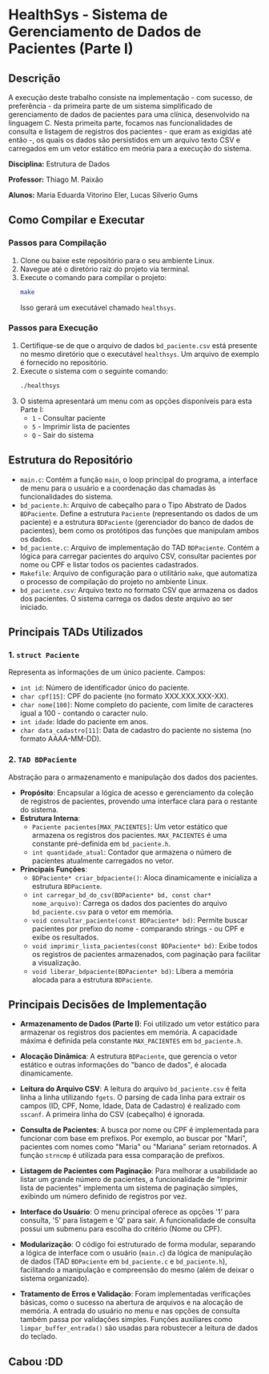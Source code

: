 # HealthSys - Sistema de Gerenciamento de Dados de Pacientes (Parte I)

## Descrição
A execução deste trabalho consiste na implementação - com sucesso, de preferência - da primeira parte de um sistema simplificado de gerenciamento de dados de pacientes para uma clínica, desenvolvido na linguagem C.
Nesta primeita parte, focamos nas funcionalidades de consulta e listagem de registros dos pacientes - que eram as exigidas até então -, os quais os dados são persistidos em um arquivo texto CSV e carregados em um vetor estático em meória para a execução do sistema.

**Disciplina:** Estrutura de Dados

**Professor:** Thiago M. Paixão

**Alunos:** Maria Eduarda Vitorino Eler, Lucas Silverio Gums

## Como Compilar e Executar
### Passos para Compilação
1.  Clone ou baixe este repositório para o seu ambiente Linux.
2.  Navegue até o diretório raiz do projeto via terminal.
3.  Execute o comando para compilar o projeto:
    ```bash
    make
    ```
    Isso gerará um executável chamado `healthsys`.

### Passos para Execução
1.  Certifique-se de que o arquivo de dados `bd_paciente.csv` está presente no mesmo diretório que o executável `healthsys`. Um arquivo de exemplo é fornecido no repositório.
2.  Execute o sistema com o seguinte comando:
    ```bash
    ./healthsys
    ```
3.  O sistema apresentará um menu com as opções disponíveis para esta Parte I:
    * `1` - Consultar paciente
    * `5` - Imprimir lista de pacientes
    * `Q` - Sair do sistema

## Estrutura do Repositório
* `main.c`: Contém a função `main`, o loop principal do programa, a interface de menu para o usuário e a coordenação das chamadas às funcionalidades do sistema.
* `bd_paciente.h`: Arquivo de cabeçalho para o Tipo Abstrato de Dados `BDPaciente`. Define a estrutura `Paciente` (representando os dados de um paciente) e a estrutura `BDPaciente` (gerenciador do banco de dados de pacientes), bem como os protótipos das funções que manipulam ambos os dados.
* `bd_paciente.c`: Arquivo de implementação do TAD `BDPaciente`. Contém a lógica para carregar pacientes do arquivo CSV, consultar pacientes por nome ou CPF e listar todos os pacientes cadastrados.
* `Makefile`: Arquivo de configuração para o utilitário `make`, que automatiza o processo de compilação do projeto no ambiente Linux.
* `bd_paciente.csv`: Arquivo texto no formato CSV que armazena os dados dos pacientes. O sistema carrega os dados deste arquivo ao ser iniciado.

## Principais TADs Utilizados
### 1. `struct Paciente`
Representa as informações de um único paciente.
Campos:
* `int id`: Número de identificador único do paciente.
* `char cpf[15]`: CPF do paciente (no formato XXX.XXX.XXX-XX).
* `char nome[100]`: Nome completo do paciente, com limite de caracteres igual a 100 - contando o caracter nulo.
* `int idade`: Idade do paciente em anos.
* `char data_cadastro[11]`: Data de cadastro do paciente no sistema (no formato AAAA-MM-DD).

### 2. `TAD BDPaciente`
Abstração para o armazenamento e manipulação dos dados dos pacientes.
* **Propósito**: Encapsular a lógica de acesso e gerenciamento da coleção de registros de pacientes, provendo uma interface clara para o restante do sistema.
* **Estrutura Interna**:
    * `Paciente pacientes[MAX_PACIENTES]`: Um vetor estático que armazena os registros dos pacientes. `MAX_PACIENTES` é uma constante pré-definida em `bd_paciente.h`.
    * `int quantidade_atual`: Contador que armazena o número de pacientes atualmente carregados no vetor.
* **Principais Funções**:
    * `BDPaciente* criar_bdpaciente()`: Aloca dinamicamente e inicializa a estrutura `BDPaciente`.
    * `int carregar_bd_do_csv(BDPaciente* bd, const char* nome_arquivo)`: Carrega os dados dos pacientes do arquivo `bd_paciente.csv` para o vetor em memória.
    * `void consultar_paciente(const BDPaciente* bd)`: Permite buscar pacientes por prefixo do nome - comparando strings - ou CPF e exibe os resultados.
    * `void imprimir_lista_pacientes(const BDPaciente* bd)`: Exibe todos os registros de pacientes armazenados, com paginação para facilitar a visualização.
    * `void liberar_bdpaciente(BDPaciente* bd)`: Libera a memória alocada para a estrutura `BDPaciente`.

## Principais Decisões de Implementação
* **Armazenamento de Dados (Parte I)**: Foi utilizado um vetor estático para armazenar os registros dos pacientes em memória. A capacidade máxima é definida pela constante `MAX_PACIENTES` em `bd_paciente.h`.

* **Alocação Dinâmica**: A estrutura `BDPaciente`, que gerencia o vetor estático e outras informações do "banco de dados", é alocada dinamicamente.

* **Leitura do Arquivo CSV**: A leitura do arquivo `bd_paciente.csv` é feita linha a linha utilizando `fgets`. O parsing de cada linha para extrair os campos (ID, CPF, Nome, Idade, Data de Cadastro) é realizado com `sscanf`. A primeira linha do CSV (cabeçalho) é ignorada.

* **Consulta de Pacientes**: A busca por nome ou CPF é implementada para funcionar com base em prefixos. Por exemplo, ao buscar por "Mari", pacientes com nomes como "Maria" ou "Mariana" seriam retornados. A função `strncmp` é utilizada para essa comparação de prefixos.

* **Listagem de Pacientes com Paginação**: Para melhorar a usabilidade ao listar um grande número de pacientes, a funcionalidade de "Imprimir lista de pacientes" implementa um sistema de paginação simples, exibindo um número definido de registros por vez.

* **Interface do Usuário**: O menu principal oferece as opções '1' para consulta, '5' para listagem e 'Q' para sair. A funcionalidade de consulta possui um submenu para escolha do critério (Nome ou CPF).

* **Modularização**: O código foi estruturado de forma modular, separando a lógica de interface com o usuário (`main.c`) da lógica de manipulação de dados (TAD `BDPaciente` em `bd_paciente.c` e `bd_paciente.h`), facilitando a manipulação e compreensão do mesmo (além de deixar o sistema organizado).

* **Tratamento de Erros e Validação**: Foram implementadas verificações básicas, como o sucesso na abertura de arquivos e na alocação de memória. A entrada do usuário no menu e nas opções de consulta também passa por validações simples. Funções auxiliares como `limpar_buffer_entrada()` são usadas para robustecer a leitura de dados do teclado.

## Cabou :DD
